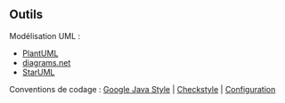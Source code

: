 ## Outils

Modélisation UML :

- [PlantUML](https://plantuml.com/)
- [diagrams.net](https://www.diagrams.net/)
- [StarUML](https://staruml.io/)

Conventions de codage : [Google Java Style](https://google.github.io/styleguide/javaguide.html)
| [Checkstyle](https://checkstyle.org/google_style.html)
| [Configuration](https://github.com/checkstyle/checkstyle/blob/master/src/main/resources/google_checks.xml)
